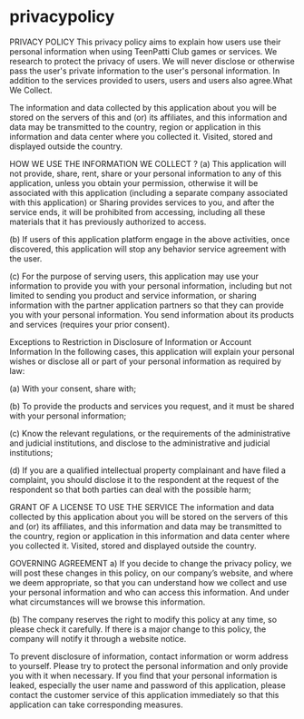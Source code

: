 # privacypolicy
PRIVACY POLICY
This privacy policy aims to explain how users use their personal information when using TeenPatti Club games or services. We research to protect the privacy of users. We will never disclose or otherwise pass the user's private information to the user's personal information. In addition to the services provided to users, users and users also agree.What We Collect.

The information and data collected by this application about you will be stored on the servers of this and (or) its affiliates, and this information and data may be transmitted to the country, region or application in this information and data center where you collected it. Visited, stored and displayed outside the country.

HOW WE USE THE INFORMATION WE COLLECT ?
(a) This application will not provide, share, rent, share or your personal information to any of this application, unless you obtain your permission, otherwise it will be associated with this application (including a separate company associated with this application) or Sharing provides services to you, and after the service ends, it will be prohibited from accessing, including all these materials that it has previously authorized to access.

(b) If users of this application platform engage in the above activities, once discovered, this application will stop any behavior service agreement with the user.

(c) For the purpose of serving users, this application may use your information to provide you with your personal information, including but not limited to sending you product and service information, or sharing information with the partner application partners so that they can provide you with your personal information. You send information about its products and services (requires your prior consent).

Exceptions to Restriction in Disclosure of Information or Account Information
 In the following cases, this application will explain your personal wishes or disclose all or part of your personal information as required by law:

(a) With your consent, share with;

(b) To provide the products and services you request, and it must be shared with your personal information;

(c) Know the relevant regulations, or the requirements of the administrative and judicial institutions, and disclose to the administrative and judicial institutions;

(d) If you are a qualified intellectual property complainant and have filed a complaint, you should disclose it to the respondent at the request of the respondent so that both parties can deal with the possible harm; 

GRANT OF A LICENSE TO USE THE SERVICE
The information and data collected by this application about you will be stored on the servers of this and (or) its affiliates, and this information and data may be transmitted to the country, region or application in this information and data center where you collected it. Visited, stored and displayed outside the country.

GOVERNING AGREEMENT
a) If you decide to change the privacy policy, we will post these changes in this policy, on our company’s website, and where we deem appropriate, so that you can understand how we collect and use your personal information and who can access this information. And under what circumstances will we browse this information.

(b) The company reserves the right to modify this policy at any time, so please check it carefully. If there is a major change to this policy, the company will notify it through a website notice.

To prevent disclosure of information, contact information or worm address to yourself. Please try to protect the personal information and only provide you with it when necessary. If you find that your personal information is leaked, especially the user name and password of this application, please contact the customer service of this application immediately so that this application can take corresponding measures.
